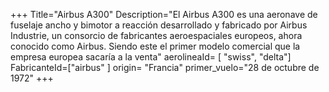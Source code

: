 +++
Title="Airbus A300"
Description="El Airbus A300 es una aeronave de fuselaje ancho y bimotor a reacción desarrollado y fabricado por Airbus Industrie, un consorcio de fabricantes aeroespaciales europeos, ahora conocido como Airbus. Siendo este el primer modelo comercial que la empresa europea sacaría a la venta"
aerolineaId= [ "swiss", "delta"]
FabricanteId=["airbus" ] 
origin= "Francia"
primer_vuelo="28 de octubre de 1972"
+++



